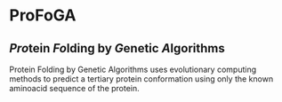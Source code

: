 ProFoGA
=======

*Pro*tein *Fo*lding by *G*enetic *A*lgorithms
---------------------------------------------

Protein Folding by Genetic Algorithms uses evolutionary computing methods to predict a tertiary protein conformation using only the known aminoacid sequence of the protein.
